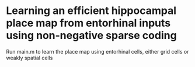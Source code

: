 # Learning an efficient hippocampal place map from entorhinal inputs using non-negative sparse coding

Run main.m to learn the place map using entorhinal cells, either grid cells or weakly spatial cells
